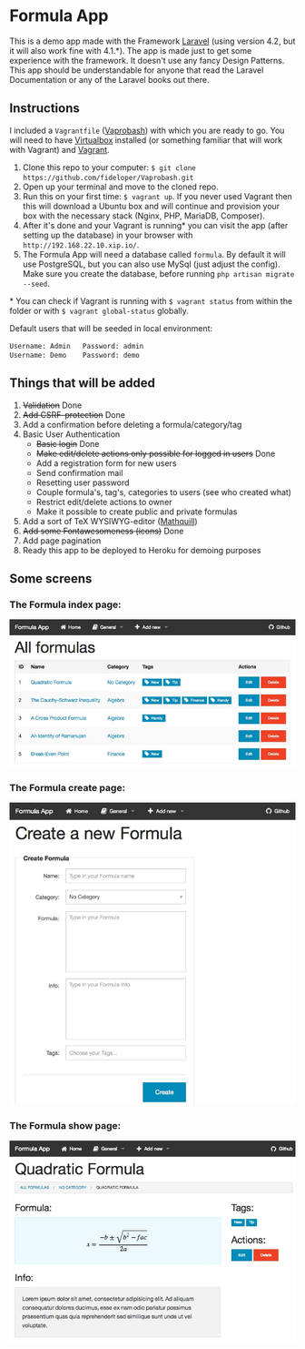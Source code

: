 # Formula App

This is a demo app made with the Framework [Laravel](http://laravel.com/) (using version 4.2, but it will also work fine with 4.1.\*). The app is made just to get some experience with the framework. It doesn't use any fancy Design Patterns. This app should be understandable for anyone that read the Laravel Documentation or any of the Laravel books out there.

## Instructions
I included a `Vagrantfile` ([Vaprobash](https://github.com/fideloper/Vaprobash)) with which you are ready to go. You will need to have [Virtualbox](https://www.virtualbox.org/wiki/Downloads) installed (or something familiar that will work with Vagrant) and [Vagrant](http://www.vagrantup.com/downloads.html). 

1. Clone this repo to your computer: `$ git clone https://github.com/fideloper/Vaprobash.git`
2. Open up your terminal and move to the cloned repo.
3. Run this on your first time: `$ vagrant up`. If you never used Vagrant then this will download a Ubuntu box and will continue and provision your box with the necessary stack (Nginx, PHP, MariaDB, Composer).
4. After it's done and your Vagrant is running\* you can visit the app (after setting up the database) in your browser with `http://192.168.22.10.xip.io/`.
5. The Formula App will need a database called `formula`. By default it will use PostgreSQL, but you can also use MySql (just adjust the config). Make sure you create the database, before running `php artisan migrate --seed`.


\* You can check if Vagrant is running with `$ vagrant status` from within the folder or with `$ vagrant global-status` globally.

Default users that will be seeded in local environment:

```
Username: Admin   Password: admin  
Username: Demo    Password: demo
```


## Things that will be added
1. ~~Validation~~ Done
2. ~~Add CSRF-protection~~ Done
3. Add a confirmation before deleting a formula/category/tag
4. Basic User Authentication
	- ~~Basic login~~ Done
	- ~~Make edit/delete actions only possible for logged in users~~ Done
	- Add a registration form for new users
	- Send confirmation mail
	- Resetting user password
	- Couple formula's, tag's, categories to users (see who created what)
	- Restrict edit/delete actions to owner
	- Make it possible to create public and private formulas
5. Add a sort of TeX WYSIWYG-editor ([Mathquill](https://github.com/mathquill/mathquill))
6. ~~Add some Fontawesomeness (icons)~~ Done
7. Add page pagination
8. Ready this app to be deployed to Heroku for demoing purposes


## Some screens
### The Formula index page:
<img src="https://raw.githubusercontent.com/Ilyes512/FormulaApp/master/screens/formula-index.jpeg" alt="Formula App Formula index page" style="max-width:100%"/>

### The Formula create page:
<img src="https://raw.githubusercontent.com/Ilyes512/FormulaApp/master/screens/formula-create.jpeg" alt="Formula App Formula index page" style="max-width:100%"/>

### The Formula show page:
<img src="https://raw.githubusercontent.com/Ilyes512/FormulaApp/master/screens/formula-show.jpeg" alt="Formula App Formula index page" style="max-width:100%"/>